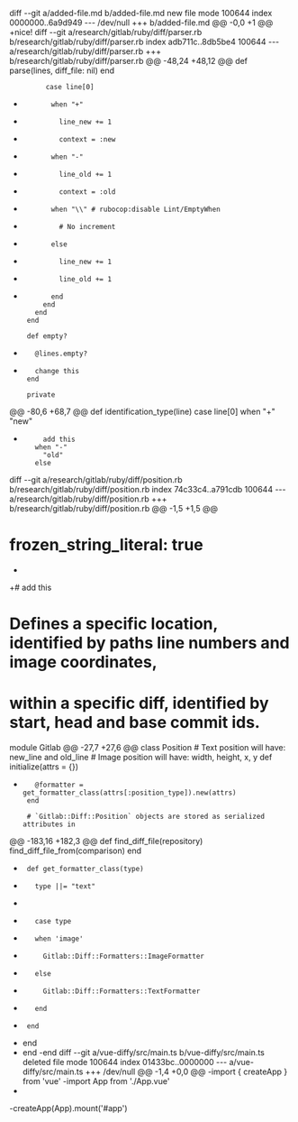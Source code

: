 diff --git a/added-file.md b/added-file.md
new file mode 100644
index 0000000..6a9d949
--- /dev/null
+++ b/added-file.md
@@ -0,0 +1 @@
+nice!
diff --git a/research/gitlab/ruby/diff/parser.rb b/research/gitlab/ruby/diff/parser.rb
index adb711c..8db5be4 100644
--- a/research/gitlab/ruby/diff/parser.rb
+++ b/research/gitlab/ruby/diff/parser.rb
@@ -48,24 +48,12 @@ def parse(lines, diff_file: nil)
             end
 
             case line[0]
-            when "+"
-              line_new += 1
-              context = :new
-            when "-"
-              line_old += 1
-              context = :old
-            when "\\" # rubocop:disable Lint/EmptyWhen
-              # No increment
-            else
-              line_new += 1
-              line_old += 1
-            end
           end
         end
       end
 
       def empty?
-        @lines.empty?
+        change this
       end
 
       private
@@ -80,6 +68,7 @@ def identification_type(line)
         case line[0]
         when "+"
           "new"
+          add this
         when "-"
           "old"
         else
diff --git a/research/gitlab/ruby/diff/position.rb b/research/gitlab/ruby/diff/position.rb
index 74c33c4..a791cdb 100644
--- a/research/gitlab/ruby/diff/position.rb
+++ b/research/gitlab/ruby/diff/position.rb
@@ -1,5 +1,5 @@
 # frozen_string_literal: true
-
+# add this
 # Defines a specific location, identified by paths line numbers and image coordinates,
 # within a specific diff, identified by start, head and base commit ids.
 module Gitlab
@@ -27,7 +27,6 @@ class Position
       # Text position will have: new_line and old_line
       # Image position will have: width, height, x, y
       def initialize(attrs = {})
-        @formatter = get_formatter_class(attrs[:position_type]).new(attrs)
       end
 
       # `Gitlab::Diff::Position` objects are stored as serialized attributes in
@@ -183,16 +182,3 @@ def find_diff_file(repository)
         find_diff_file_from(comparison)
       end
 
-      def get_formatter_class(type)
-        type ||= "text"
-
-        case type
-        when 'image'
-          Gitlab::Diff::Formatters::ImageFormatter
-        else
-          Gitlab::Diff::Formatters::TextFormatter
-        end
-      end
-    end
-  end
-end
diff --git a/vue-diffy/src/main.ts b/vue-diffy/src/main.ts
deleted file mode 100644
index 01433bc..0000000
--- a/vue-diffy/src/main.ts
+++ /dev/null
@@ -1,4 +0,0 @@
-import { createApp } from 'vue'
-import App from './App.vue'
-
-createApp(App).mount('#app')
